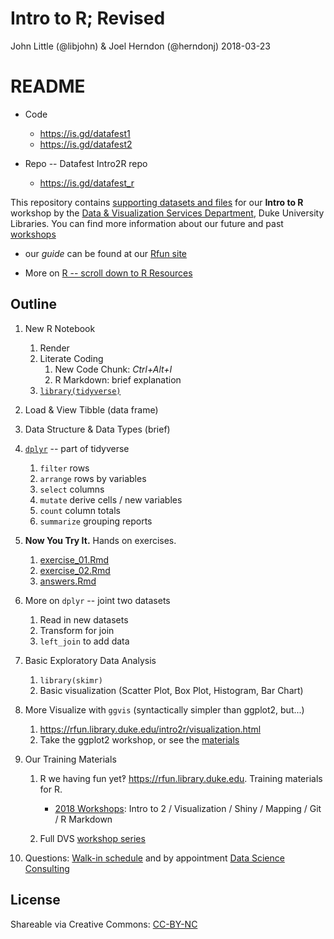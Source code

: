 Intro to R; Revised
================
John Little (@libjohn) & Joel Herndon (@herndonj)
2018-03-23

README
======

-   Code

    -   <https://is.gd/datafest1>
    -   <https://is.gd/datafest2>

-   Repo -- Datafest Intro2R repo

    -   <https://is.gd/datafest_r>

This repository contains [supporting datasets and files](https://rfun.library.duke.edu/intro2r/) for our **Intro to R** workshop by the [Data & Visualization Services Department](http://library.duke.edu/data), Duke University Libraries. You can find more information about our future and past [workshops](http://library.duke.edu/data/news)

-   our *guide* can be found at our [Rfun site](https://rfun.library.duke.edu/intro2r/)

-   More on [R -- scroll down to R Resources](https://library.duke.edu/data/guides)

Outline
-------

1.  New R Notebook

    1.  Render
    2.  Literate Coding
        1.  New Code Chunk: *Ctrl+Alt+I*
        2.  R Markdown: brief explanation
    3.  [`library(tidyverse)`](https://tidyverse.org)

2.  Load & View Tibble (data frame)

3.  Data Structure & Data Types (brief)

4.  [`dplyr`](http://dplyr.tidyverse.org/) -- part of tidyverse

    1.  `filter` rows
    2.  `arrange` rows by variables
    3.  `select` columns
    4.  `mutate` derive cells / new variables
    5.  `count` column totals
    6.  `summarize` grouping reports

5.  **Now You Try It.** Hands on exercises.

    1.  [exercise\_01.Rmd](exercise_01.Rmd)
    2.  [exercise\_02.Rmd](exercise_02.Rmd)
    3.  [answers.Rmd](answers.Rmd)

6.  More on `dplyr` -- joint two datasets

    1.  Read in new datasets
    2.  Transform for join
    3.  `left_join` to add data

7.  Basic Exploratory Data Analysis

    1.  `library(skimr)`
    2.  Basic visualization (Scatter Plot, Box Plot, Histogram, Bar Chart)

8.  More Visualize with `ggvis` (syntactically simpler than ggplot2, but...)

    1.  <https://rfun.library.duke.edu/intro2r/visualization.html>
    2.  Take the ggplot2 workshop, or see the [materials](https://github.com/data-and-visualization/ggplot2-S18)

9.  Our Training Materials

    1.  R we having fun yet‽ <https://rfun.library.duke.edu>. Training materials for R.

        -   [2018 Workshops](http://rfun.library.duke.edu/2017/11/30/tidyverse-workshops-coming-in-january/): Intro to 2 / Visualization / Shiny / Mapping / Git / R Markdown

    2.  Full DVS [workshop series](https://library.duke.edu/data/news/past-workshops)

10. Questions: [Walk-in schedule](https://library.duke.edu/data/about/schedule) and by appointment [Data Science Consulting](https://library.duke.edu/data/about)

License
-------

Shareable via Creative Commons: [CC-BY-NC](https://creativecommons.org/licenses/by-nc/4.0/)
